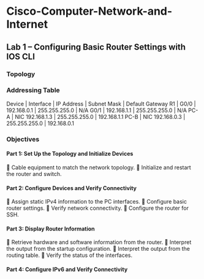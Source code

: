 # Cisco-Computer-Network-and-Internet

## Lab 1 – Configuring Basic Router Settings with IOS CLI

### Topology

### Addressing Table
Device | Interface | IP Address | Subnet Mask | Default Gateway
R1 | G0/0 | 192.168.0.1 | 255.255.255.0 | N/A
G0/1 | 192.168.1.1 | 255.255.255.0 | N/A
PC-A | NIC 192.168.1.3 | 255.255.255.0 | 192.168.1.1
PC-B | NIC 192.168.0.3 | 255.255.255.0 | 192.168.0.1

### Objectives
#### Part 1: Set Up the Topology and Initialize Devices
 Cable equipment to match the network topology.
 Initialize and restart the router and switch.
#### Part 2: Configure Devices and Verify Connectivity
 Assign static IPv4 information to the PC interfaces.
 Configure basic router settings.
 Verify network connectivity.
 Configure the router for SSH.
#### Part 3: Display Router Information
 Retrieve hardware and software information from the router.
 Interpret the output from the startup configuration.
 Interpret the output from the routing table.
 Verify the status of the interfaces.
#### Part 4: Configure IPv6 and Verify Connectivity
